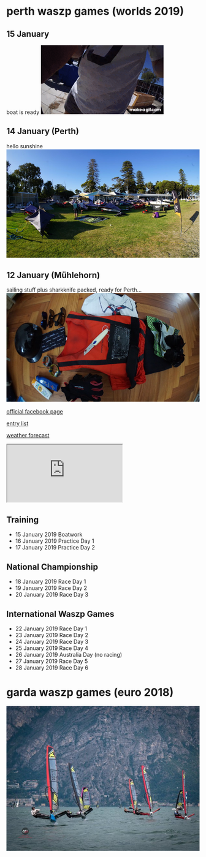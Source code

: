 # perth waszp games (worlds 2019)

## 15 January
boat is ready
![pic](photos/hardwork.gif)

## 14 January (Perth)
hello sunshine<br>
![pic](photos/helloPerth.JPG)

## 12 January (Mühlehorn)
sailing stuff plus sharkknife packed, ready for Perth...<br>
![pic](photos/packing.JPG)

[official facebook page](https://www.facebook.com/waszpgames)

[entry list](https://www.revolutionise.com.au/rfbyc/eventlist/20319)

[weather forecast](https://www.seabreeze.com.au/weather/wind-forecast/perth)

<iframe id="contactMap" src="https://maps.google.com.au/maps?f=q&amp;source=s_q&amp;hl=en&amp;geocode=&amp;q=Hobbs Place, Peppermint Grove WA 6011&amp;ie=UTF8&amp;t=m&amp;z=14&amp;output=embed"></iframe>

## Training
* 15 January 2019 Boatwork
* 16 January 2019 Practice Day 1
* 17 January 2019 Practice Day 2

## National Championship	 	
* 18 January 2019 Race Day 1
* 19 January 2019 Race Day 2
* 20 January 2019	Race Day 3

## International Waszp Games	 	
* 22 January 2019 Race Day 1
* 23 January 2019 Race Day 2
* 24 January 2019 Race Day 3
* 25 January 2019 Race Day 4
* 26 January 2019 Australia Day (no racing)
* 27 January 2019 Race Day 5
* 28 January 2019 Race Day 6

# garda waszp games (euro 2018)

![pic](img/garda2018_1.jpg)
